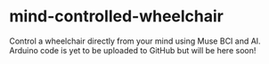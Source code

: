 # mind-controlled-wheelchair
Control a wheelchair directly from your mind using Muse BCI and AI. Arduino code is yet to be uploaded to GitHub but will be here soon!
